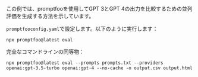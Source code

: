 この例では、promptfooを使用してGPT 3とGPT 4の出力を比較するための並列評価を生成する方法を示しています。

`promptfooconfig.yaml`で設定します。以下のように実行します：

```
npx promptfoo@latest eval
```

完全なコマンドラインの同等物：

```
npx promptfoo@latest eval --prompts prompts.txt --providers openai:gpt-3.5-turbo openai:gpt-4 --no-cache -o output.csv output.html
```

